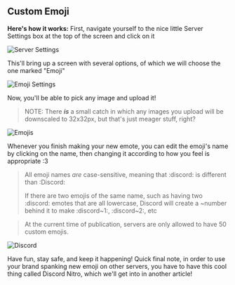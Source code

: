 <!-- TITLE: Emojis -->
<!-- SUBTITLE: A picture is worth a thousand words, so why not have your very own emojis? Thankfully, Discord includes a quick and easy way to add pretty much any image as a custom emote! (That is, as long as you have the "Manage Emojis" permission) -->

## Custom Emoji

 __Here's how it works:__
First, navigate yourself to the nice little Server Settings box at the top of the screen and click on it

![Server Settings](https://imgur.com/pRNsJv4.png)

This'll bring up a screen with several options, of which we will choose the one marked "Emoji"

![Emoji Settings](https://imgur.com/sa5xrB3.png)

Now, you'll be able to pick any image and upload it! 
> NOTE: There ***is*** a small catch in which any images you upload will be downscaled to 32x32px, but that's just meager stuff, right?

![Emojis](https://imgur.com/BshV2VS.png)

Whenever you finish making your new emote, you can edit the emoji's name by clicking on the name, then changing it according to how you feel is appropriate :3
> All emoji names *are* case-sensitive, meaning that :discord: is different than :Discord:
> 
> If there are two emojis of the same name, such as having two :discord: emotes that are all lowercase, Discord will create a ~number behind it to make :discord~1:, :discord~2:, etc


> At the current time of publication, servers are only allowed to have 50 custom emojis.

![Discord](http://i.thedrutribe.us/92a46ce9.png)

Have fun, stay safe, and keep it happening! Quick final note, in order to use your brand spanking new emoji on other servers, you have to have this cool thing called Discord Nitro, which we'll get into in another article!